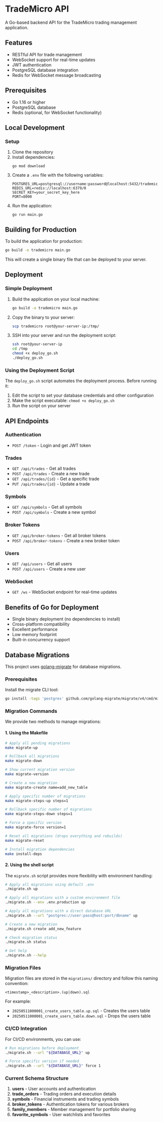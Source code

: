 # TradeMicro API

A Go-based backend API for the TradeMicro trading management application.

## Features

- RESTful API for trade management
- WebSocket support for real-time updates
- JWT authentication
- PostgreSQL database integration
- Redis for WebSocket message broadcasting

## Prerequisites

- Go 1.16 or higher
- PostgreSQL database
- Redis (optional, for WebSocket functionality)

## Local Development

### Setup

1. Clone the repository
2. Install dependencies:
   ```
   go mod download
   ```
3. Create a `.env` file with the following variables:
   ```
   POSTGRES_URL=postgresql://username:password@localhost:5432/trademicro
   REDIS_URL=redis://localhost:6379/0
   SECRET_KEY=your_secret_key_here
   PORT=8000
   ```
4. Run the application:
   ```
   go run main.go
   ```

## Building for Production

To build the application for production:

```bash
go build -o trademicro main.go
```

This will create a single binary file that can be deployed to your server.

## Deployment

### Simple Deployment

1. Build the application on your local machine:
   ```bash
   go build -o trademicro main.go
   ```

2. Copy the binary to your server:
   ```bash
   scp trademicro root@your-server-ip:/tmp/
   ```

3. SSH into your server and run the deployment script:
   ```bash
   ssh root@your-server-ip
   cd /tmp
   chmod +x deploy_go.sh
   ./deploy_go.sh
   ```

### Using the Deployment Script

The `deploy_go.sh` script automates the deployment process. Before running it:

1. Edit the script to set your database credentials and other configuration
2. Make the script executable: `chmod +x deploy_go.sh`
3. Run the script on your server

## API Endpoints

### Authentication

- `POST /token` - Login and get JWT token

### Trades

- `GET /api/trades` - Get all trades
- `POST /api/trades` - Create a new trade
- `GET /api/trades/{id}` - Get a specific trade
- `PUT /api/trades/{id}` - Update a trade

### Symbols

- `GET /api/symbols` - Get all symbols
- `POST /api/symbols` - Create a new symbol

### Broker Tokens

- `GET /api/broker-tokens` - Get all broker tokens
- `POST /api/broker-tokens` - Create a new broker token

### Users

- `GET /api/users` - Get all users
- `POST /api/users` - Create a new user

### WebSocket

- `GET /ws` - WebSocket endpoint for real-time updates

## Benefits of Go for Deployment

- Single binary deployment (no dependencies to install)
- Cross-platform compatibility
- Excellent performance
- Low memory footprint
- Built-in concurrency support

## Database Migrations

This project uses [golang-migrate](https://github.com/golang-migrate/migrate) for database migrations.

### Prerequisites

Install the migrate CLI tool:

```bash
go install -tags 'postgres' github.com/golang-migrate/migrate/v4/cmd/migrate@latest
```

### Migration Commands

We provide two methods to manage migrations:

#### 1. Using the Makefile

```bash
# Apply all pending migrations
make migrate-up

# Rollback all migrations
make migrate-down

# Show current migration version
make migrate-version

# Create a new migration
make migrate-create name=add_new_table

# Apply specific number of migrations
make migrate-steps-up steps=1

# Rollback specific number of migrations
make migrate-steps-down steps=1

# Force a specific version
make migrate-force version=1

# Reset all migrations (drops everything and rebuilds)
make migrate-reset

# Install migration dependencies
make install-deps
```

#### 2. Using the shell script

The `migrate.sh` script provides more flexibility with environment handling:

```bash
# Apply all migrations using default .env
./migrate.sh up

# Apply all migrations with a custom environment file
./migrate.sh --env .env.production up

# Apply all migrations with a direct database URL
./migrate.sh --url "postgres://user:pass@host:port/dbname" up

# Create a new migration
./migrate.sh create add_new_feature

# Check migration status
./migrate.sh status

# Get help
./migrate.sh --help
```

### Migration Files

Migration files are stored in the `migrations/` directory and follow this naming convention:

```
<timestamp>_<description>.(up|down).sql
```

For example:
- `20250511000001_create_users_table.up.sql` - Creates the users table
- `20250511000001_create_users_table.down.sql` - Drops the users table

### CI/CD Integration

For CI/CD environments, you can use:

```bash
# Run migrations before deployment
./migrate.sh --url "${DATABASE_URL}" up

# Force specific version if needed
./migrate.sh --url "${DATABASE_URL}" force 1
```

### Current Schema Structure

1. **users** - User accounts and authentication
2. **trade_orders** - Trading orders and execution details 
3. **symbols** - Financial instruments and trading symbols
4. **broker_tokens** - Authentication tokens for various brokers
5. **family_members** - Member management for portfolio sharing
6. **favorite_symbols** - User watchlists and favorites
